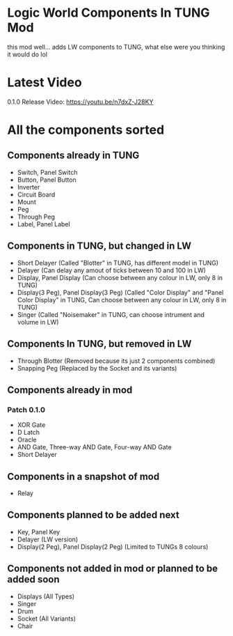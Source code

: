 # Logic World Components In TUNG Mod
this mod well... adds LW components to TUNG, what else were you thinking it would do lol

# Latest Video
0.1.0 Release Video: https://youtu.be/n7dxZ-J28KY

# All the components sorted
## Components already in TUNG
* Switch, Panel Switch
* Button, Panel Button
* Inverter
* Circuit Board
* Mount
* Peg
* Through Peg
* Label, Panel Label

## Components in TUNG, but changed in LW
* Short Delayer (Called "Blotter" in TUNG, has different model in TUNG)
* Delayer (Can delay any amout of ticks between 10 and 100 in LW)
* Display, Panel Display (Can choose between any colour in LW, only 8 in TUNG)
* Display(3 Peg), Panel Display(3 Peg) (Called "Color Display" and "Panel Color Display" in TUNG, Can choose between any colour in LW, only 8 in TUNG)
* Singer (Called "Noisemaker" in TUNG, can choose intrument and volume in LW)

## Components In TUNG, but removed in LW
* Through Blotter (Removed because its just 2 components combined)
* Snapping Peg (Replaced by the Socket and its variants)

## Components already in mod
 ### Patch 0.1.0
 * XOR Gate
 * D Latch
 * Oracle
 * AND Gate, Three-way AND Gate, Four-way AND Gate
 * Short Delayer

## Components in a snapshot of mod
 * Relay
 
 ## Components planned to be added next
 * Key, Panel Key
 * Delayer (LW version)
 * Display(2 Peg), Panel Display(2 Peg) (Limited to TUNGs 8 colours)
 
 ## Components not added in mod or planned to be added soon

 * Displays (All Types)
 * Singer
 * Drum
 * Socket (All Variants)
 * Chair

 
